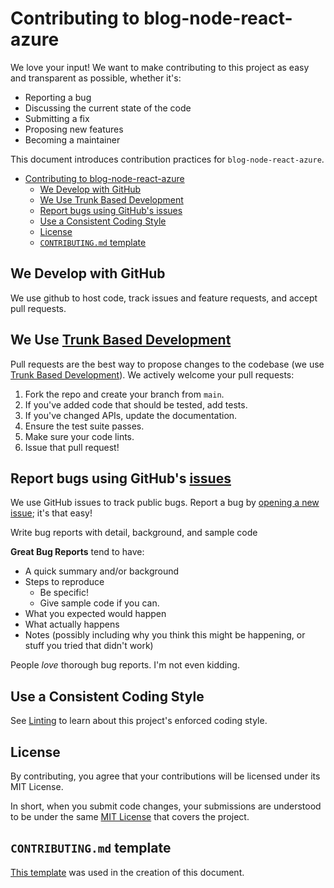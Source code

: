 # Contributing to blog-node-react-azure

We love your input! We want to make contributing to this project as easy and transparent as possible, whether it's:

- Reporting a bug
- Discussing the current state of the code
- Submitting a fix
- Proposing new features
- Becoming a maintainer

This document introduces contribution practices for `blog-node-react-azure`.

- [Contributing to blog-node-react-azure](#contributing-to-blog-node-react-azure)
  - [We Develop with GitHub](#we-develop-with-github)
  - [We Use Trunk Based Development](#we-use-trunk-based-development)
  - [Report bugs using GitHub's issues](#report-bugs-using-githubs-issues)
  - [Use a Consistent Coding Style](#use-a-consistent-coding-style)
  - [License](#license)
  - [`CONTRIBUTING.md` template](#contributingmd-template)

## We Develop with GitHub

We use github to host code, track issues and feature requests, and accept pull requests.

## We Use [Trunk Based Development](https://trunkbaseddevelopment.com/)

Pull requests are the best way to propose changes to the codebase (we use [Trunk Based Development](https://trunkbaseddevelopment.com/)). We actively welcome your pull requests:

1. Fork the repo and create your branch from `main`.
2. If you've added code that should be tested, add tests.
3. If you've changed APIs, update the documentation.
4. Ensure the test suite passes.
5. Make sure your code lints.
6. Issue that pull request!

## Report bugs using GitHub's [issues](https://github.com/SpaceKatt/blog-node-react-auzre/issues)

We use GitHub issues to track public bugs. Report a bug by [opening a new issue](https://github.com/SpaceKatt/blog-node-react-auzre/issues/new/choose); it's that easy!

Write bug reports with detail, background, and sample code

**Great Bug Reports** tend to have:

- A quick summary and/or background
- Steps to reproduce
  - Be specific!
  - Give sample code if you can.
- What you expected would happen
- What actually happens
- Notes (possibly including why you think this might be happening, or stuff you tried that didn't work)

People _love_ thorough bug reports. I'm not even kidding.

## Use a Consistent Coding Style

See [Linting](./README.md#Linting) to learn about this project's enforced coding style.

## License

By contributing, you agree that your contributions will be licensed under its MIT License.

In short, when you submit code changes, your submissions are understood to be under the same [MIT License](http://choosealicense.com/licenses/mit/) that covers the project.

## `CONTRIBUTING.md` template

[This template](https://gist.github.com/briandk/3d2e8b3ec8daf5a27a62) was used in the creation of this document.
